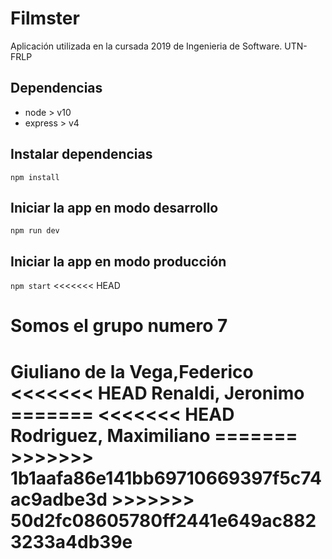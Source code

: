 # Filmster
Aplicación utilizada en la cursada 2019 de Ingenieria de Software. UTN-FRLP
## Dependencias
 - node > v10
 - express > v4
## Instalar dependencias
`npm install`
## Iniciar la app en modo desarrollo
`npm run dev`
## Iniciar la app en modo producción

`npm start`
<<<<<<< HEAD

<h1>
	Somos el grupo numero 7
</h1>
<h1>
	Giuliano de la Vega,Federico
<<<<<<< HEAD
    Renaldi, Jeronimo
=======
<<<<<<< HEAD
    Rodriguez, Maximiliano
=======
>>>>>>> 1b1aafa86e141bb69710669397f5c74ac9adbe3d
>>>>>>> 50d2fc08605780ff2441e649ac8823233a4db39e
</h1>